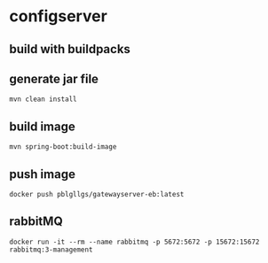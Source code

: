 # configserver

## build with buildpacks

## generate jar file
```$bash
mvn clean install
```

## build image
```$bash
mvn spring-boot:build-image
```

## push image
```$bash
docker push pblgllgs/gatewayserver-eb:latest
```

## rabbitMQ
```$bash
docker run -it --rm --name rabbitmq -p 5672:5672 -p 15672:15672 rabbitmq:3-management
```